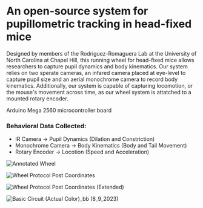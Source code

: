 # An open-source system for pupillometric tracking in head-fixed mice

Designed by members of the Rodriguez-Romaguera Lab at the University of North Carolina at Chapel Hill, this running wheel for head-fixed mice allows researchers to capture pupil dynamics and body kinematics. Our system relies on two sperate cameras, an infared camera placed at eye-level to capture pupil size and an aerial monochrome camera to record body kinematics. Additionally, our system is capable of capturing  locomotion, or the mouse's movement across time, as our wheel system is attatched to a mounted rotary encoder.

Arduino Mega 2560 microcontroller board

### **Behavioral Data Collected**:
- IR Camera → Pupil Dynamics (Dilation and Constriction)
- Monochrome Camera → Body Kinematics (Body and Tail Movement)
- Rotary Encoder → Locotion (Speed and Acceleration)



![Annotated Wheel](https://github.com/jovantormesvaquerano/Pupillometry-Wheel/assets/135740829/743abb41-5518-4917-9bde-c7935521df62)


![Wheel Protocol Post Coordinates](https://github.com/jovantormesvaquerano/Pupillometry-Wheel/assets/135740829/55f1cbfe-9d17-4efd-af8b-2df995eb98f9)


![Wheel Protocol Post Coordinates (Extended)](https://github.com/jovantormesvaquerano/Pupillometry-Wheel/assets/135740829/aff3a0a8-440d-4919-b445-9f0230324e19)


![Basic Circuit (Actual Color)_bb (8_9_2023)](https://github.com/jovantormesvaquerano/Pupillometry-Wheel/assets/135740829/442b6286-ca3d-4529-ac3e-d9e751978e69)

